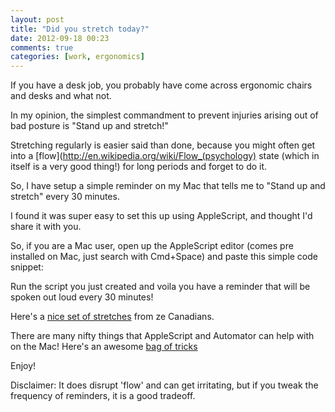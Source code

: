 ```yaml
---
layout: post
title: "Did you stretch today?"
date: 2012-09-18 00:23
comments: true
categories: [work, ergonomics]
---
```


If you have a desk job, you probably have come across ergonomic chairs and desks and what not. 

In my opinion, the simplest commandment to prevent injuries arising out of bad posture is "Stand up and stretch!"

Stretching regularly is easier said than done, because you might often get into a [flow](http://en.wikipedia.org/wiki/Flow_(psychology) state (which in itself is a very good thing!) for long periods and forget to do it.

So, I have setup a simple reminder on my Mac that tells me to "Stand up and stretch" every 30 minutes. 

I found it was super easy to set this up using AppleScript, and thought I'd share it with you.

So, if you are a Mac user, open up the AppleScript editor (comes pre installed on Mac, just search with Cmd+Space) and paste this simple code snippet:

<script src="https://gist.github.com/3739127.js?file=stretch"></script>

Run the script you just created and voila you have a reminder that will be spoken out loud every 30 minutes!

Here's a [nice set of stretches](http://www.ccohs.ca/oshanswers/ergonomics/office/stretching.html) from ze Canadians.

There are many nifty things that AppleScript and Automator can help with on the Mac! Here's an awesome [bag of tricks](http://www.maclife.com/article/features/15_automator_and_applescripts_you_can%E2%80%99t_live_without)

Enjoy! 

Disclaimer: It does disrupt 'flow' and can get irritating, but if you tweak the frequency of reminders, it is a good tradeoff.